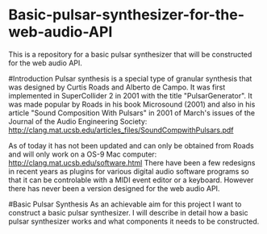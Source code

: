 # Basic-pulsar-synthesizer-for-the-web-audio-API
This is a repository for a basic pulsar synthesizer that will be constructed for the web audio API. 

#Introduction
Pulsar synthesis is a special type of granular synthesis that was designed by Curtis Roads and Alberto de Campo. It was first implemented in SuperCollider 2 in 2001 with the title "PulsarGenerator". It was made popular by Roads in his book Microsound (2001) and also in his article "Sound Composition With Pulsars" in 2001 of March's issues of the Journal of the Audio Engineering Society: http://clang.mat.ucsb.edu/articles_files/SoundCompwithPulsars.pdf

As of today it has not been updated and can only be obtained from Roads and will only work on a OS-9 Mac computer:
http://clang.mat.ucsb.edu/software.html
There have been a few redesigns in recent years as plugins for various digital audio software programs so that it can be controlable with a MIDI event editor or a keyboard. However there has never been a version designed for the web audio API.  


#Basic Pulsar Synthesis
As an achievable aim for this project I want to construct a basic pulsar synthesizer. I will describe in detail how a basic pulsar synthesizer works and what components it needs to be constructed. 

